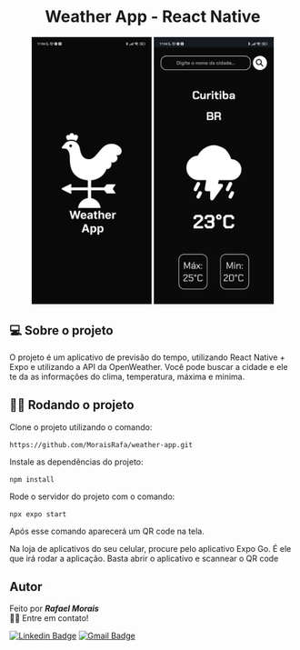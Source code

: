 <h1 align="center"> Weather App - React Native </h1>
<p  align="center" width=>
<img  src="./assets/Screen.png" height="470" alt=""  />
<img  src="./assets/Screen1.png" height="470" alt=""  />
</p>

## 💻 Sobre o projeto
O projeto é um aplicativo de previsão do tempo, utilizando React Native + Expo e utilizando a API da OpenWeather. Você pode buscar a cidade e ele te da as informações do clima, temperatura, máxima e minima.
## 👨‍💻 Rodando o projeto
Clone o projeto utilizando o comando:
```
https://github.com/MoraisRafa/weather-app.git
```
Instale as dependências do projeto:
```
npm install
```
Rode o servidor do projeto com o comando:
```
npx expo start
```
Após esse comando aparecerá um QR code na tela.

Na loja de aplicativos do seu celular, procure pelo aplicativo Expo Go. É ele que irá rodar a aplicação. Basta abrir o aplicativo e scannear o QR code



## Autor

Feito por ***Rafael Morais***
<br>
👋🏽 Entre em contato!

[![Linkedin Badge](https://img.shields.io/badge/-Rafael_Morais-blue?style=flat-square&logo=Linkedin&logoColor=white&link=https://www.linkedin.com/in/tgmarinho/)](https://www.linkedin.com/in/moraisrafaa/)
[![Gmail Badge](https://img.shields.io/badge/-faael.elias@outlook.com-red?style=flat-square&logo=gmail&logoColor=white&link=mailto:faael.elias@outlook.com)](mailto:faael.elias@outlook.com)
